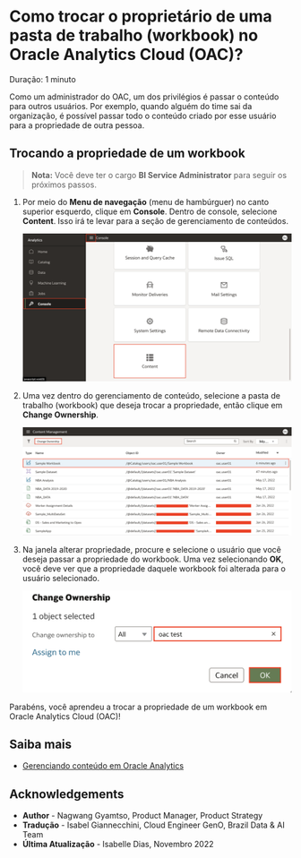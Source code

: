 # Como trocar o proprietário de uma pasta de trabalho (workbook) no Oracle Analytics Cloud (OAC)?

Duração: 1 minuto

Como um administrador do OAC, um dos privilégios é passar o conteúdo para outros usuários. Por exemplo, quando alguém do time sai da organização, é possível passar todo o conteúdo criado por esse usuário para a propriedade de outra pessoa.

## Trocando a propriedade de um workbook
>**Nota:** Você deve ter o cargo **BI Service Administrator** para seguir os próximos passos.

1. Por meio do **Menu de navegação** (menu de hambúrguer) no canto superior esquerdo, clique em **Console**. Dentro de console, selecione **Content**. Isso irá te levar para a seção de gerenciamento de conteúdos.

    ![Console](images/console.png)

2. Uma vez dentro do gerenciamento de conteúdo, selecione a pasta de trabalho (workbook) que deseja trocar a propriedade, então clique em **Change Ownership**.

    ![Content management](images/content-management.png)

3. Na janela alterar propriedade, procure e selecione o usuário que você deseja passar a propriedade do workbook. Uma vez selecionando **OK**, você deve ver que a propriedade daquele workbook foi alterada para o usuário selecionado.

    ![change-owner](images/change-owner.png)

Parabéns, você aprendeu a trocar a propriedade de um workbook em Oracle Analytics Cloud (OAC)!

## Saiba mais

* [Gerenciando conteúdo em Oracle Analytics](https://blogs.oracle.com/analytics/post/managing-content-in-oracle-analytics)

## Acknowledgements
* **Author** - Nagwang Gyamtso, Product Manager, Product Strategy
* **Tradução** - Isabel Giannecchini, Cloud Engineer GenO, Brazil Data & AI Team
* **Última Atualização** - Isabelle Dias,  Novembro 2022